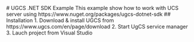 <snippet>
  <content>
# UGCS .NET SDK Example
This example show how to work with UCS server using https://www.nuget.org/packages/ugcs-dotnet-sdk
## Installation
1. Download & install UGCS from https://www.ugcs.com/en/page/download
2. Start UgCS service manager
3. Lauch project from Visual Studio
	</content>
</snippet>